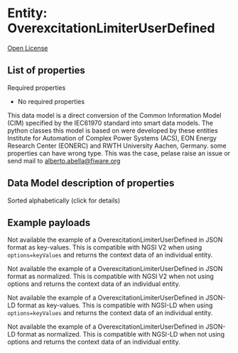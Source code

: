 Entity: OverexcitationLimiterUserDefined  
========================================  
[Open License](https://github.com/smart-data-models//dataModel.EnergyCIM/blob/master/OverexcitationLimiterUserDefined/LICENSE.md)  

## List of properties  

Required properties  
- No required properties    
This data model is a direct conversion of the Common Information Model (CIM) specified by the IEC61970 standard into smart data models. The python classes this model is based on were developed by these entities Institute for Automation of Complex Power Systems (ACS), EON Energy Research Center (EONERC) and RWTH University Aachen, Germany. some properties can have wrong type. This was the case, pelase raise an issue or send mail to alberto.abella@fiware.org  
## Data Model description of properties  
Sorted alphabetically (click for details)  
## Example payloads    
Not available the example of a OverexcitationLimiterUserDefined in JSON format as key-values. This is compatible with NGSI V2 when  using `options=keyValues` and returns the context data of an individual entity.  
Not available the example of a OverexcitationLimiterUserDefined in JSON format as normalized. This is compatible with NGSI V2 when not using options and returns the context data of an individual entity.  
Not available the example of a OverexcitationLimiterUserDefined in JSON-LD format as key-values. This is compatible with NGSI-LD when  using `options=keyValues` and returns the context data of an individual entity.  
Not available the example of a OverexcitationLimiterUserDefined in JSON-LD format as normalized. This is compatible with NGSI-LD when not using options and returns the context data of an individual entity.  
